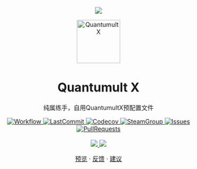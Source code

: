 <p align="center">
    <a href="">
      <img src="https://github-readme-stats.vercel.app/api?username=NinaReds&show_icons=true&theme=tokyonight&hide_border=true" />
    </a>
</p>
<p align="center">
 <img width="100px" src="https://github.com/Koolson/Qure/raw/master/IconSet/Color/Quantumult_X.png" align="center" alt="Quantumult X" />
 <h1 align="center">Quantumult X</h1>
 <p align="center">纯属练手，自用QuantumultX预配置文件</p>
</p>
<p align="center">
    <a href="https://github.com/NinaReds/QuanX/actions?query=workflow%3ACI+branch%3Amain">
        <img alt="Workflow" src="https://img.shields.io/github/workflow/status/NinaReds/QuanX/CI/main?label=Actions&logo=github&cacheSeconds=600" />
    </a>
    <a href="https://github.com/NinaReds/QuanX/commits">
        <img alt="LastCommit" src="https://img.shields.io/github/last-commit/NinaReds/QuanX.svg?label=Updated&logo=github&cacheSeconds=600" />
    </a>
    <a href="https://codecov.io/gh/Ninareds/QuanX">
      <img alt="Codecov" src="https://codecov.io/gh/NinaReds/QuanX/branch/master/graph/badge.svg" />
    </a>
    <a href="https://steamcommunity.com/groups/archiasf">
      <img alt="SteamGroup" src="https://img.shields.io/badge/Steam-group-yellowgreen.svg?logo=steam" />
    </a>
    <a href="https://github.com/NinaReds/QuanX/issues">
      <img alt="Issues" src="https://img.shields.io/github/issues/NinaReds/QuanX?label=Issues&logo=github&cacheSeconds=600&color=0088ff" />
    </a>
    <a href="https://github.com/NinaReds/QuanX/pulls">
      <img alt="PullRequests" src="https://img.shields.io/github/issues-pr/NinaReds/QuanX?label=PullRequests&logo=github&cacheSeconds=600&color=0088ff" />
    </a>
    <br />
    <br />
    <a href="">
      <img src="https://img.shields.io/badge/Supported%20by-VSCode%20%E2%86%92-gray.svg?colorA=655BE1&colorB=4F44D6&style=for-the-badge"/>
    </a>
    <a href="">
      <img src="https://img.shields.io/badge/Supported%20by-Node%20%E2%86%92-gray.svg?colorA=61c265&colorB=4CAF50&style=for-the-badge"/>
    </a>
</p>
<p align="center">
    <a href="#demo">预览</a>
    ·
    <a href="https://github.com/NinaReds/QuanX/issues/new/choose">反馈</a>
    ·
    <a href="https://github.com/NinaReds/QuanX/issues/new/choose">建议</a>
</p>